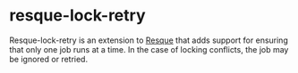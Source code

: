 resque-lock-retry
=================

Resque-lock-retry is an extension to [Resque](http://github.com/defunkt/resque)
that adds support for ensuring that only one job runs at a time. In the case
of locking conflicts, the job may be ignored or retried.
